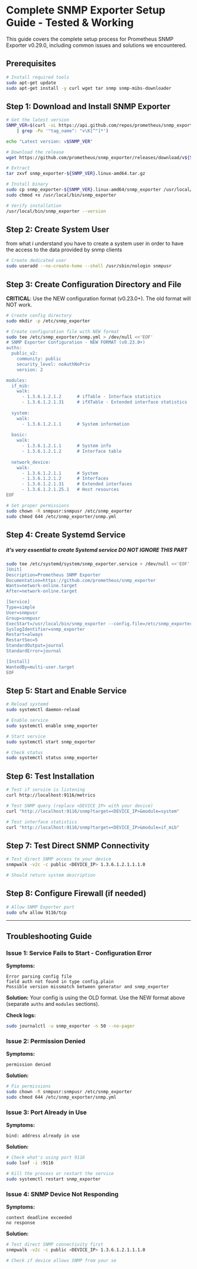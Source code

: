 # Complete SNMP Exporter Setup Guide - Tested & Working

This guide covers the complete setup process for Prometheus SNMP Exporter v0.29.0, including common issues and solutions we encountered.

## Prerequisites

```bash
# Install required tools
sudo apt-get update
sudo apt-get install -y curl wget tar snmp snmp-mibs-downloader
```

## Step 1: Download and Install SNMP Exporter

```bash
# Get the latest version
SNMP_VER=$(curl -sL https://api.github.com/repos/prometheus/snmp_exporter/releases/latest \
    | grep -Po '"tag_name": "v\K[^"]*')

echo "Latest version: v$SNMP_VER"

# Download the release
wget https://github.com/prometheus/snmp_exporter/releases/download/v${SNMP_VER}/snmp_exporter-${SNMP_VER}.linux-amd64.tar.gz

# Extract
tar zxvf snmp_exporter-${SNMP_VER}.linux-amd64.tar.gz

# Install binary
sudo cp snmp_exporter-${SNMP_VER}.linux-amd64/snmp_exporter /usr/local/bin/
sudo chmod +x /usr/local/bin/snmp_exporter

# Verify installation
/usr/local/bin/snmp_exporter --version
```

## Step 2: Create System User
from what i understand you have to create a system user in order to have the access to the data provided by snmp clients 
```bash
# Create dedicated user
sudo useradd --no-create-home --shell /usr/sbin/nologin snmpusr
```

## Step 3: Create Configuration Directory and File

**CRITICAL**: Use the NEW configuration format (v0.23.0+). The old format will NOT work.

```bash
# Create config directory
sudo mkdir -p /etc/snmp_exporter

# Create configuration file with NEW format
sudo tee /etc/snmp_exporter/snmp.yml > /dev/null <<'EOF'
# SNMP Exporter Configuration - NEW FORMAT (v0.23.0+)
auths:
  public_v2:
    community: public
    security_level: noAuthNoPriv
    version: 2

modules:
  if_mib:
    walk:
      - 1.3.6.1.2.1.2      # ifTable - Interface statistics
      - 1.3.6.1.2.1.31     # ifXTable - Extended interface statistics
      
  system:
    walk:
      - 1.3.6.1.2.1.1      # System information
      
  basic:
    walk:
      - 1.3.6.1.2.1.1      # System info
      - 1.3.6.1.2.1.2      # Interface table
      
  network_device:
    walk:
      - 1.3.6.1.2.1.1      # System
      - 1.3.6.1.2.1.2      # Interfaces
      - 1.3.6.1.2.1.31     # Extended interfaces
      - 1.3.6.1.2.1.25.1   # Host resources
EOF

# Set proper permissions
sudo chown -R snmpusr:snmpusr /etc/snmp_exporter
sudo chmod 644 /etc/snmp_exporter/snmp.yml
```

## Step 4: Create Systemd Service
##### it's very essential to create Systemd service DO NOT IGNORE THIS PART 
```bash
sudo tee /etc/systemd/system/snmp_exporter.service > /dev/null <<'EOF'
[Unit]
Description=Prometheus SNMP Exporter
Documentation=https://github.com/prometheus/snmp_exporter
Wants=network-online.target
After=network-online.target

[Service]
Type=simple
User=snmpusr
Group=snmpusr
ExecStart=/usr/local/bin/snmp_exporter --config.file=/etc/snmp_exporter/snmp.yml --web.listen-address=:9116
SyslogIdentifier=snmp_exporter
Restart=always
RestartSec=5
StandardOutput=journal
StandardError=journal

[Install]
WantedBy=multi-user.target
EOF
```

## Step 5: Start and Enable Service

```bash
# Reload systemd
sudo systemctl daemon-reload

# Enable service
sudo systemctl enable snmp_exporter

# Start service
sudo systemctl start snmp_exporter

# Check status
sudo systemctl status snmp_exporter
```

## Step 6: Test Installation

```bash
# Test if service is listening
curl http://localhost:9116/metrics

# Test SNMP query (replace <DEVICE_IP> with your device)
curl "http://localhost:9116/snmp?target=<DEVICE_IP>&module=system"

# Test interface statistics
curl "http://localhost:9116/snmp?target=<DEVICE_IP>&module=if_mib"
```

## Step 7: Test Direct SNMP Connectivity

```bash
# Test direct SNMP access to your device
snmpwalk -v2c -c public <DEVICE_IP> 1.3.6.1.2.1.1.1.0

# Should return system description
```

## Step 8: Configure Firewall (if needed)

```bash
# Allow SNMP Exporter port
sudo ufw allow 9116/tcp
```

---

## Troubleshooting Guide

### Issue 1: Service Fails to Start - Configuration Error

**Symptoms:**
```
Error parsing config file
field auth not found in type config.plain
Possible version missmatch between generator and snmp_exporter
```

**Solution:**
Your config is using the OLD format. Use the NEW format above (separate `auths` and `modules` sections).

**Check logs:**
```bash
sudo journalctl -u snmp_exporter -n 50 --no-pager
```

### Issue 2: Permission Denied

**Symptoms:**
```
permission denied
```

**Solution:**
```bash
# Fix permissions
sudo chown -R snmpusr:snmpusr /etc/snmp_exporter
sudo chmod 644 /etc/snmp_exporter/snmp.yml
```

### Issue 3: Port Already in Use

**Symptoms:**
```
bind: address already in use
```

**Solution:**
```bash
# Check what's using port 9116
sudo lsof -i :9116

# Kill the process or restart the service
sudo systemctl restart snmp_exporter
```

### Issue 4: SNMP Device Not Responding

**Symptoms:**
```
context deadline exceeded
no response
```

**Solution:**
```bash
# Test direct SNMP connectivity first
snmpwalk -v2c -c public <DEVICE_IP> 1.3.6.1.2.1.1.1.0

# Check if device allows SNMP from your se

